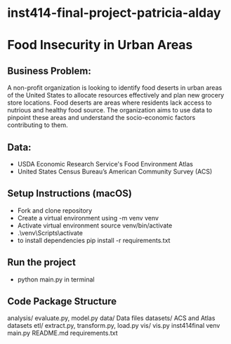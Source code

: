 # inst414-final-project-patricia-alday
# Food Insecurity in Urban Areas 
## Business Problem: 
A non-profit organization is looking to identify food deserts in urban areas of the United States to allocate resources effectively and plan new grocery store locations. Food deserts are areas where residents lack access to nutrious and healthy food source. The organization aims to use data to pinpoint these areas and understand the socio-economic factors contributing to them. 

## Data: 
- USDA Economic Research Service's Food Environment Atlas
- United States Census Bureau’s American Community Survey (ACS)

## Setup Instructions (macOS)
- Fork and clone repository 
- Create a virtual environment using -m venv venv 
- Activate virtual environment source venv/bin/activate 
- .\venv\Scripts\activate 
- to install dependencies pip install -r requirements.txt

## Run the project 
- python main.py in terminal 

## Code Package Structure
analysis/ evaluate.py, model.py 
data/ Data files 
datasets/ ACS and Atlas datasets 
etl/ extract.py, transform.py, load.py
vis/ vis.py
inst414final venv
main.py 
README.md
requirements.txt



